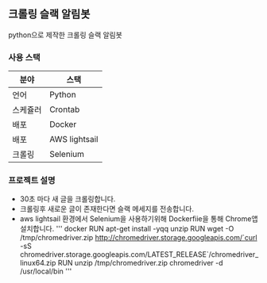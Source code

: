 ## 크롤링 슬랙 알림봇

python으로 제작한 크롤링 슬랙 알림봇 

### 사용 스택
|분야|스택|
|------|---|
|언어|Python|
|스케쥴러|Crontab|
|배포|Docker|
|배포|AWS lightsail|
|크롤링|Selenium|

### 프로젝트 설명
* 30초 마다 새 글을 크롤링합니다.
* 크롤링후 새로운 글이 존재한다면 슬랙 메세지를 전송합니다.
* aws lightsail 환경에서 Selenium을 사용하기위해 Dockerfiie을 통해 Chrome앱 설치합니다.
  ''' docker
  RUN apt-get install -yqq unzip
  RUN wget -O /tmp/chromedriver.zip http://chromedriver.storage.googleapis.com/`curl -sS chromedriver.storage.googleapis.com/LATEST_RELEASE`/chromedriver_linux64.zip
  RUN unzip /tmp/chromedriver.zip chromedriver -d /usr/local/bin
  '''

